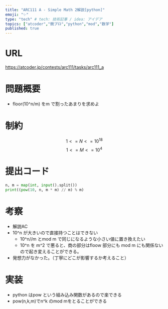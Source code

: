 ```yaml
---
title: "ARC111 A - Simple Math 2解説[python]"
emoji: "✨"
type: "tech" # tech: 技術記事 / idea: アイデア
topics: ["atcoder","競プロ","python","mod","数学"]
published: true
---
```


# URL
https://atcoder.jp/contests/arc111/tasks/arc111_a


# 問題概要
- floor(10^n/m) をm で割ったあまりを求めよ

# 制約
$$1 <= N<=10^{18}$$
$$ 1<=M<=10^{4}$$

# 提出コード
```python
n, m = map(int, input().split())
print((pow(10, n, m * m) // m) % m)


```

# 考察
- 解説AC
- 10^n が大きいので直接持つことはできない
  - 10^n//m とmod m で同じになるような小さい値に置き換えたい
  - 10^n を m^2 で悪ると、商の部分はfloow 部分にも mod m にも関係ないので起き変えることができる。
- 発想力がなかった。（丁寧にどこが影響するか考えること）
# 実装
- python はpow という組み込み関数があるので楽できる
 - pow(n,k,m)でn^k のmod mをとることができる
